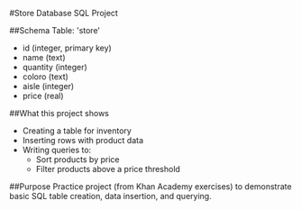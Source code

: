 #Store Database SQL Project

##Schema
Table: 'store'
- id (integer, primary key)
- name (text)
- quantity (integer)
- coloro (text)
- aisle (integer)
- price (real)

##What this project shows
- Creating a table for inventory
- Inserting rows with product data
- Writing queries to:
  - Sort products by price
  - Filter products above a price threshold

##Purpose
Practice project (from Khan Academy exercises) to demonstrate basic SQL table creation, data insertion, and querying.
